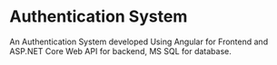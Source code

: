 # Authentication System
An Authentication System developed Using Angular for Frontend and ASP.NET Core Web API for backend, MS SQL for database.










